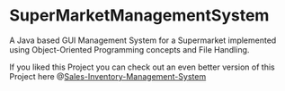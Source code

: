 # SuperMarketManagementSystem
A Java based GUI Management System for a Supermarket implemented using Object-Oriented Programming concepts and File Handling.

If you liked this Project you can check out an even better version of this Project here @[Sales-Inventory-Management-System](https://github.com/AMB-19/Sales-Inventory-Management-System)
